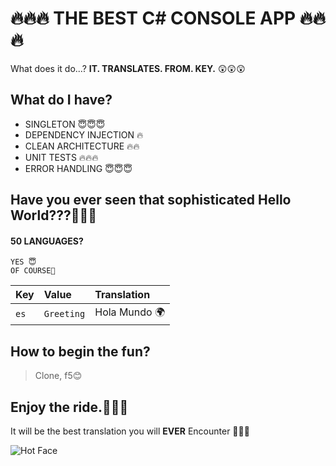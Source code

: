 
# 🔥🔥🔥 THE BEST C# CONSOLE APP 🔥🔥🔥

What does it do...? 
**IT. TRANSLATES. FROM. KEY.** 😲😲😲

## What do I have?

 - SINGLETON 😇😇😇
 - DEPENDENCY INJECTION 🔥
 - CLEAN ARCHITECTURE 🔥🔥
 - UNIT TESTS 🔥🔥🔥
 - ERROR HANDLING 😇😇😇

## Have you ever seen that sophisticated Hello World???🍕🍕🍕

#### 50 LANGUAGES?

```http
YES 😇
OF COURSE🌈
```

| Key | Value    | Translation                |
| :-------- | :------- | :------------------------ |
| `es` | `Greeting` | Hola Mundo 🌍|



## How to begin the fun?

>Clone, f5😊



## Enjoy the ride.🎵🎵🎵
It will be the best translation you will **EVER** Encounter 🌟🚀😊

![Hot Face](https://raw.githubusercontent.com/Tarikul-Islam-Anik/Telegram-Animated-Emojis/main/Smileys/Hot%20Face.webp) 







